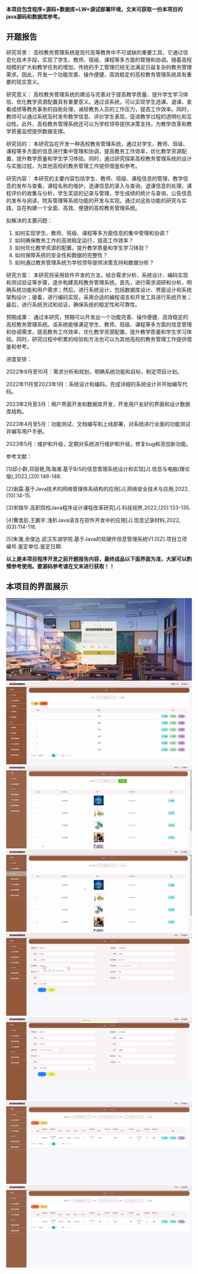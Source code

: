 ****本项目包含程序+源码+数据库+LW+调试部署环境，文末可获取一份本项目的java源码和数据库参考。****

## ******开题报告******

研究背景：
高校教务管理系统是现代高等教育中不可或缺的重要工具，它通过信息化技术手段，实现了学生、教师、班级、课程等多方面的管理和协调。随着高校规模的扩大和教学任务的增加，传统的手工管理已经无法满足日益复杂的教务管理需求。因此，开发一个功能完善、操作便捷、高效稳定的高校教务管理系统具有重要的现实意义。

研究意义：
高校教务管理系统的建设与完善对于提高教学质量、提升学生学习体验、优化教学资源配置具有重要意义。通过该系统，可以实现学生选课、退课、查看成绩等教务事务的自助处理，减轻教务人员的工作压力，提高工作效率。同时，教师可以通过系统及时发布教学信息、评价学生表现，促进教学过程的透明化和互动性。此外，高校教务管理系统还可以为学校领导提供决策支持，为教学改革和教学质量监控提供数据支撑。

研究目的：
本研究旨在开发一种高校教务管理系统，通过对学生、教师、班级、课程等多方面的信息进行集中管理和协调，提高教务工作效率，优化教学资源配置，提升教学质量和学生学习体验。同时，通过研究探索高校教务管理系统的设计与实施过程，为其他高校的教务管理工作提供借鉴和参考。

研究内容：
本研究的主要内容包括学生、教师、班级、课程信息的管理，教学信息的发布与查看，课程名称的维护，选课信息的录入与查询，退课信息的处理，课程评价的收集与分析，学生奖惩的记录与管理，学生成绩的统计与查询，公告信息的发布与阅读，院系管理等系统功能的开发与实现。通过对这些功能的研究与实践，旨在构建一个全面、高效、便捷的高校教务管理系统。

拟解决的主要问题：

  1. 如何实现学生、教师、班级、课程等多方面信息的集中管理和协调？
  2. 如何确保教务工作的高效稳定运行，提高工作效率？
  3. 如何优化教学资源的配置，提升教学质量和学生学习体验？
  4. 如何保障系统的安全性和数据的完整性？
  5. 如何通过教务管理系统为学校领导提供决策支持和数据分析？

研究方案：
本研究将采用软件开发的方法，结合需求分析、系统设计、编码实现和测试验证等步骤，逐步构建高校教务管理系统。首先，进行需求调研和分析，明确系统功能和用户需求；然后，进行系统设计，包括数据库设计、界面设计和系统架构设计；接着，进行编码实现，采用合适的编程语言和开发工具进行系统开发；最后，进行系统测试和验证，确保系统的稳定性和可靠性。

预期成果：
通过本研究，预期可以开发出一个功能完善、操作便捷、高效稳定的高校教务管理系统。该系统能够满足学生、教师、班级、课程等多方面的信息管理和协调需求，提高教务工作效率，优化教学资源配置，提升教学质量和学生学习体验。同时，研究过程中积累的经验和方法也可以为其他高校的教务管理工作提供借鉴和参考。

进度安排：

2022年9月至10月：需求分析和规划，明确系统功能和目标，制定项目计划。

2022年11月至2023年1月：系统设计和编码，完成详细的系统设计并开始编写代码。

2023年2月至3月：用户界面开发和数据库开发，开发用户友好的界面和设计数据库结构。

2023年4月至5月：功能测试、文档编写和上线部署，对系统进行全面的功能测试并编写用户手册。

2023年5月：维护和升级，定期对系统进行维护和升级，修复bug和添加新功能。

参考文献：

[1]邱小群,邓丽艳,陈海潮.基于B/S的信息管理系统设计和实现[J].信息与电脑(理论版),2022,(20):146-148.

[2]谢霜.基于Java技术的网络管理体系结构的应用[J].网络安全技术与应用,2022,(10):14-15.

[3]宋锦华.高职院校Java程序设计课程改革研究[J].科技视界,2022,(20):133-135.

[4]曹嵩彭,王鹏宇.浅析Java语言在软件开发中的应用[J].信息记录材料,2022,(03):114-116.

[5]朱澈,余俊达.武汉东湖学院.基于Java的软硬件信息管理系统V1.0[Z].项目立项编号.鉴定单位.鉴定日期:

****以上是本项目程序开发之前开题报告内容，最终成品以下面界面为准，大家可以酌情参考使用。要源码参考请在文末进行获取！！****

## ******本项目的界面展示******

![](./res/6d87d2d8c4a64aad9e8b1bd3767981b5.png)![](./res/ee28b269c9d5422497c687f65e94c963.png)![](./res/95444777b85e4aa483d94a935b1234b4.png)![](./res/b17389393e5c407ea3711a269c6f4322.png)![](./res/093b37cef4bb4a979043ec898c8b2790.png)![](./res/fce6982a4fbc48f8887e68b1b9b3b4a0.png)![](./res/0180ea1f32974967b5dbff6e6d2cb6e7.png)![](./res/d74701c9093e4bd6a863c1a7506f4876.png)


